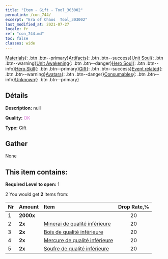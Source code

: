 ```yaml
---
title: "Item - Gift - Tool_303002"
permalink: /con_744/
excerpt: "Era of Chaos  Tool_303002"
last_modified_at: 2021-07-27
locale: fr
ref: "con_744.md"
toc: false
classes: wide
---
```

 [Materials](/ItemsFR/){: .btn .btn--primary}[Artifacts](/ItemsFR/Artifacts/){: .btn .btn--success}[Unit Soul](/ItemsFR/UnitSoul/){: .btn .btn--warning}[Unit Awakening](/ItemsFR/UnitAwakening/){: .btn .btn--danger}[Hero Soul](/ItemsFR/HeroSoul/){: .btn .btn--info}[Hero Skill](/ItemsFR/HeroSkill/){: .btn .btn--primary}[Gift](/ItemsFR/Gift/){: .btn .btn--success}[Event related](/ItemsFR/Events/){: .btn .btn--warning}[Avatars](/ItemsFR/Avatars/){: .btn .btn--danger}[Consumables](/ItemsFR/Consumables/){: .btn .btn--info}[Unknown](/ItemsFR/Unknown/){: .btn .btn--primary}

## Détails
 **Description:** null

 **Quality:** <span style="color: #DA70D6">OK</span>

 **Type:** Gift

## Gather

  None

## This item contains:

 **Required Level to open:** 1

 2 You would get **2** items  from:

  | Nr | Amount |     Item    | Drop Rate,% |
  |:---|:-------|:------------|:---------:|
  | 1 |  **2000x** | <i class="fas fa-coins"/> | 20 | 
  | 2 |  **2x** | [Minerai de qualité inférieure](/ItemsFR/mat_1/) | 20 | 
  | 3 |  **2x** | [Bois de qualité inférieure](/ItemsFR/mat_1/) | 20 | 
  | 4 |  **2x** | [Mercure de qualité inférieure](/ItemsFR/mat_2/) | 20 | 
  | 5 |  **2x** | [Soufre de qualité inférieure](/ItemsFR/mat_3/) | 20 | 
